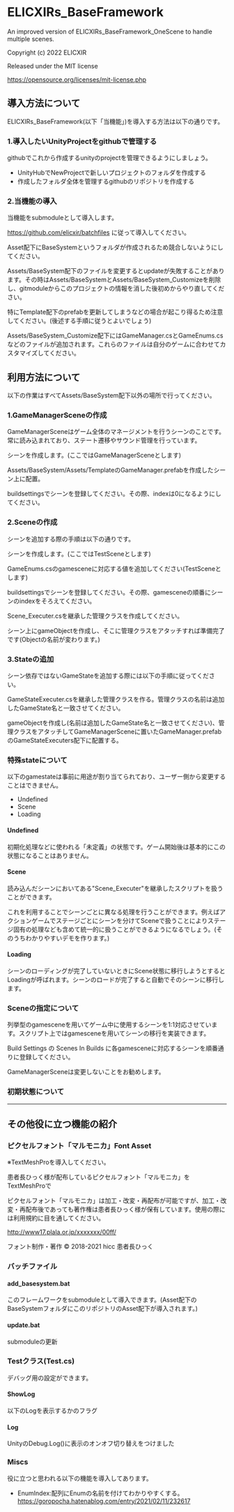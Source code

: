 ﻿# ELICXIRs_BaseFramework
An improved version of ELICXIRs_BaseFramework_OneScene to handle multiple scenes.

Copyright (c) 2022 ELICXIR

Released under the MIT license

https://opensource.org/licenses/mit-license.php

## 導入方法について
ELICXIRs_BaseFramework(以下「当機能」)を導入する方法は以下の通りです。

### 1.導入したいUnityProjectをgithubで管理する
githubでこれから作成するunityのprojectを管理できるようにしましょう。

- UnityHubでNewProjectで新しいプロジェクトのフォルダを作成する
- 作成したフォルダ全体を管理するgithubのリポジトリを作成する

### 2.当機能の導入
当機能をsubmoduleとして導入します。

https://github.com/elicxir/batchfiles
に従って導入してください。

Asset配下にBaseSystemというフォルダが作成されるため競合しないようにしてください。

Assets/BaseSystem配下のファイルを変更するとupdateが失敗することがあります。その時はAssets/BaseSystemとAssets/BaseSystem_Customizeを削除し、gitmoduleからこのプロジェクトの情報を消した後初めからやり直してください。

特にTemplate配下のprefabを更新してしまうなどの場合が起こり得るため注意してください。(後述する手順に従うとよいでしょう)

Assets/BaseSystem_Customize配下にはGameManager.csとGameEnums.csなどのファイルが追加されます。これらのファイルは自分のゲームに合わせてカスタマイズしてください。




## 利用方法について
以下の作業はすべてAssets/BaseSystem配下以外の場所で行ってください。

### 1.GameManagerSceneの作成
GameManagerSceneはゲーム全体のマネージメントを行うシーンのことです。常に読み込まれており、ステート遷移やサウンド管理を行っています。

シーンを作成します。(ここではGameManagerSceneとします)

Assets/BaseSystem/Assets/TemplateのGameManager.prefabを作成したシーン上に配置。

buildsettingsでシーンを登録してください。その際、indexは0になるようにしてください。

### 2.Sceneの作成

シーンを追加する際の手順は以下の通りです。

シーンを作成します。(ここではTestSceneとします)

GameEnums.csのgamesceneに対応する値を追加してください(TestSceneとします)

buildsettingsでシーンを登録してください。その際、gamesceneの順番にシーンのindexをそろえてください。

Scene_Executer.csを継承した管理クラスを作成してください。

シーン上にgameObjectを作成し、そこに管理クラスをアタッチすれば準備完了です(Objectの名前が変わります。)

### 3.Stateの追加

シーン依存ではないGameStateを追加する際には以下の手順に従ってください。

GameStateExecuter.csを継承した管理クラスを作る。管理クラスの名前は追加したGameState名と一致させてください。

gameObjectを作成し(名前は追加したGameState名と一致させてください)、管理クラスをアタッチしてGameManagerSceneに置いたGameManager.prefabのGameStateExecuters配下に配置する。










### 特殊stateについて

以下のgamestateは事前に用途が割り当てられており、ユーザー側から変更することはできません。

- Undefined
- Scene
- Loading

#### Undefined
初期化処理などに使われる「未定義」の状態です。ゲーム開始後は基本的にこの状態になることはありません。

#### Scene
読み込んだシーンにおいてある"Scene_Executer"を継承したスクリプトを扱うことができます。

これを利用することでシーンごとに異なる処理を行うことができます。例えばアクションゲームでステージごとにシーンを分けてSceneで扱うことによりステージ固有の処理なども含めて統一的に扱うことができるようになるでしょう。(そのうちわかりやすいデモを作ります。)

#### Loading
シーンのローディングが完了していないときにScene状態に移行しようとするとLoadingが呼ばれます。シーンのロードが完了すると自動でそのシーンに移行します。

### Sceneの指定について
列挙型のgamesceneを用いてゲーム中に使用するシーンを1:1対応させています。スクリプト上ではgamesceneを用いてシーンの移行を実装できます。

Build Settings の Scenes In Builds に各gamesceneに対応するシーンを順番通りに登録してください。

GameManagerSceneは変更しないことをお勧めします。

### 初期状態について




---
## その他役に立つ機能の紹介

### ピクセルフォント「マルモニカ」Font Asset

※TextMeshProを導入してください。

患者長ひっく様が配布しているピクセルフォント「マルモニカ」を TextMeshProで



ピクセルフォント「マルモニカ」は加工・改変・再配布が可能ですが、加工・改変・再配布後であっても著作権は患者長ひっく様が保有しています。使用の際には利用規約に目を通してください。


http://www17.plala.or.jp/xxxxxxx/00ff/

フォント制作・著作
© 2018-2021 hicc 患者長ひっく



### バッチファイル
#### add_basesystem.bat
 
このフレームワークをsubmoduleとして導入できます。(Asset配下のBaseSystemフォルダにこのリポジトリのAsset配下が導入されます。)

#### update.bat

submoduleの更新


### Testクラス(Test.cs)
デバッグ用の設定ができます。

#### ShowLog
以下のLogを表示するかのフラグ


#### Log
UnityのDebug.Log()に表示のオンオフ切り替えをつけました

#### 

### Miscs
役に立つと思われる以下の機能を導入してあります。
- EnumIndex:配列にEnumの名前を付けてわかりやすくする。
    https://goropocha.hatenablog.com/entry/2021/02/11/232617
